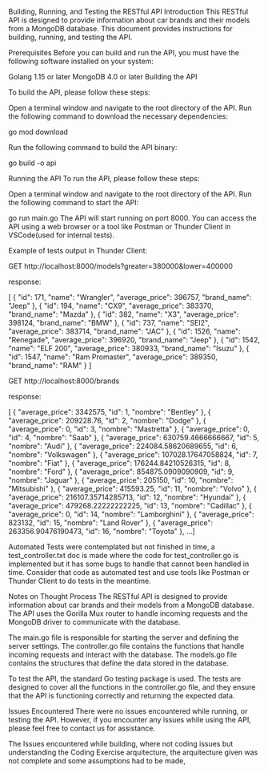 Building, Running, and Testing the RESTful API
Introduction
This RESTful API is designed to provide information about car brands and their models from a MongoDB database. This document provides instructions for building, running, and testing the API.


Prerequisites
Before you can build and run the API, you must have the following software installed on your system:

Golang 1.15 or later
MongoDB 4.0 or later
Building the API


To build the API, please follow these steps:

Open a terminal window and navigate to the root directory of the API.
Run the following command to download the necessary dependencies:

go mod download


Run the following command to build the API binary:

go build -o api


Running the API
To run the API, please follow these steps:

Open a terminal window and navigate to the root directory of the API.
Run the following command to start the API:

go run main.go
The API will start running on port 8000. You can access the API using a web browser or a tool like Postman or Thunder Client in VSCode(used for internal tests).

Example of tests output in Thunder Client:

GET http://localhost:8000/models?greater=380000&lower=400000

response:

[
  {
    "id": 171,
    "name": "Wrangler",
    "average_price": 396757,
    "brand_name": "Jeep"
  },
  {
    "id": 194,
    "name": "CX9",
    "average_price": 383370,
    "brand_name": "Mazda"
  },
  {
    "id": 382,
    "name": "X3",
    "average_price": 398124,
    "brand_name": "BMW"
  },
  {
    "id": 737,
    "name": "SEI2",
    "average_price": 383714,
    "brand_name": "JAC"
  },
  {
    "id": 1526,
    "name": "Renegade",
    "average_price": 396920,
    "brand_name": "Jeep"
  },
  {
    "id": 1542,
    "name": "ELF 200",
    "average_price": 380933,
    "brand_name": "Isuzu"
  },
  {
    "id": 1547,
    "name": "Ram Promaster",
    "average_price": 389350,
    "brand_name": "RAM"
  }
]


GET http://localhost:8000/brands

response:

[
  {
    "average_price": 3342575,
    "id": 1,
    "nombre": "Bentley"
  },
  {
    "average_price": 209228.76,
    "id": 2,
    "nombre": "Dodge"
  },
  {
    "average_price": 0,
    "id": 3,
    "nombre": "Mastretta"
  },
  {
    "average_price": 0,
    "id": 4,
    "nombre": "Saab"
  },
  {
    "average_price": 630759.4666666667,
    "id": 5,
    "nombre": "Audi"
  },
  {
    "average_price": 224084.58620689655,
    "id": 6,
    "nombre": "Volkswagen"
  },
  {
    "average_price": 107028.17647058824,
    "id": 7,
    "nombre": "Fiat"
  },
  {
    "average_price": 176244.84210526315,
    "id": 8,
    "nombre": "Ford"
  },
  {
    "average_price": 854875.0909090909,
    "id": 9,
    "nombre": "Jaguar"
  },
  {
    "average_price": 205150,
    "id": 10,
    "nombre": "Mitsubishi"
  },
  {
    "average_price": 415593.25,
    "id": 11,
    "nombre": "Volvo"
  },
  {
    "average_price": 216107.35714285713,
    "id": 12,
    "nombre": "Hyundai"
  },
  {
    "average_price": 479268.22222222225,
    "id": 13,
    "nombre": "Cadillac"
  },
  {
    "average_price": 0,
    "id": 14,
    "nombre": "Lamborghini"
  },
  {
    "average_price": 823132,
    "id": 15,
    "nombre": "Land Rover"
  },
  {
    "average_price": 263356.90476190473,
    "id": 16,
    "nombre": "Toyota"
  },
  ...]


Automated Tests were contemplated but not finished in time, a test_controller.txt doc is made where the code for test_controller.go is implemented but it has some bugs to handle that cannot been handled in time.
Consider that code as automated test and use tools like Postman or Thunder Client to do tests in the meantime.



Notes on Thought Process
The RESTful API is designed to provide information about car brands and their models from a MongoDB database. The API uses the Gorilla Mux router to handle incoming requests and the MongoDB driver to communicate with the database.

The main.go file is responsible for starting the server and defining the server settings. The controller.go file contains the functions that handle incoming requests and interact with the database. The models.go file contains the structures that define the data stored in the database.

To test the API, the standard Go testing package is used. The tests are designed to cover all the functions in the controller.go file, and they ensure that the API is functioning correctly and returning the expected data.

Issues Encountered
There were no issues encountered while running, or testing the API. However, if you encounter any issues while using the API, please feel free to contact us for assistance.

The Issues encountered while building, where not coding issues but understanding the Coding Exercise arquitecture, the arquitecture given was not complete and some assumptions had to be made, 